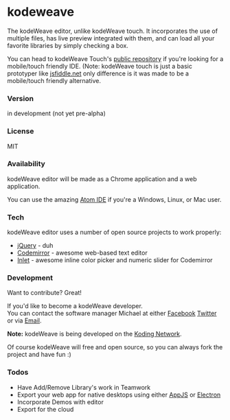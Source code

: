 # kodeweave
The kodeWeave editor, unlike kodeWeave touch. It incorporates the use of multiple files, has live preview integrated with them, and can load all your favorite libraries by simply checking a box.

You can head to kodeWeave Touch's [public repository](https://github.com/mikethedj4/kodeWeave-Touch/) if you're looking for a mobile/touch friendly IDE. (Note: kodeWeave touch is just a basic prototyper like [jsfiddle.net](http://jsfiddle.net/) only difference is it was made to be a mobile/touch friendly alternative.

### Version
in development (not yet pre-alpha)

### License
MIT

### Availability
kodeWeave editor will be made as a Chrome application and a web application. 

You can use the amazing [Atom IDE](https://atom.io/) if you're a Windows, Linux, or Mac user.

### Tech
kodeWeave editor uses a number of open source projects to work properly:

* [jQuery](http://jquery.com/) - duh
* [Codemirror](http://codemirror.net/) - awesome web-based text editor
* [Inlet](https://github.com/enjalot/Inlet) - awesome inline color picker and numeric slider for Codemirror

### Development

Want to contribute? Great!  

If you'd like to become a kodeWeave developer.  
You can contact the software manager Michael at either [Facebook](http://facebook.com/mikethedj4) [Twitter](http://twitter.com/mikethedj4) or via [Email](mailto:mikethedj4@yahoo.com).

**Note:** kodeWeave is being developed on the [Koding Network](http://koding.com/). 

Of course kodeWeave will free and open source, so you can always fork the project and have fun :)

### Todos

 - Have Add/Remove Library's work in Teamwork
 - Export your web app for native desktops using either [AppJS](http://appjs.com/) or [Electron](http://electron.atom.io/)
 - Incorporate Demos with editor
 - Export for the cloud
